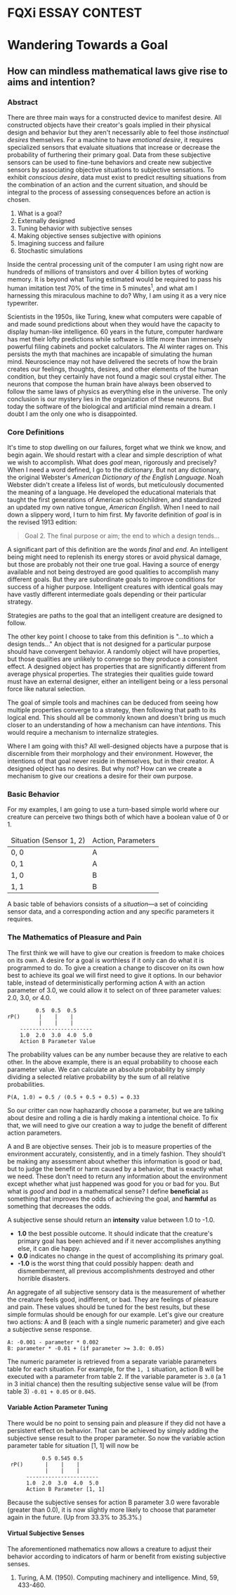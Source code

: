 # FQXi ESSAY CONTEST

# Wandering Towards a Goal

## How can mindless mathematical laws give rise to aims and intention?

### Abstract

There are three main ways for a constructed device to manifest desire. All constructed objects have their creator's goals implied in their physical design and behavior but they aren't necessarily able to feel those *instinctual desires* themselves. For a machine to have *emotional desire*, it requires specialized sensors that evaluate situations that increase or decrease the probability of furthering their primary goal. Data from these subjective sensors can be used to fine-tune behaviors and create new subjective sensors by associating objective situations to subjective sensations. To exhibit *conscious desire*, data must exist to predict resulting situations from the combination of an action and the current situation, and should be integral to the process of assessing consequences before an action is chosen.

1. What is a goal?
2. Externally designed
3. Tuning behavior with subjective senses
4. Making objective senses subjective with opinions
5. Imagining success and failure
6. Stochastic simulations

Inside the central processing unit of the computer I am using right now are hundreds of millions of transistors and over 4 billion bytes of working memory. It is beyond what Turing estimated would be required to pass his human imitation test 70% of the time in 5 minutes<sup>1</sup>, and what am I harnessing this miraculous machine to do? Why, I am using it as a very nice typewriter.

Scientists in the 1950s, like Turing, knew what computers were capable of and made sound predictions about when they would have the capacity to display human-like intelligence. 60 years in the future, computer hardware has met their lofty predictions while software is little more than immensely powerful filing cabinets and pocket calculators. The AI winter rages on. This persists the myth that machines are incapable of simulating the human mind. Neuroscience may not have delivered the secrets of how the brain creates our feelings, thoughts, desires, and other elements of the human condition, but they certainly have not found a magic soul crystal either. The neurons that compose the human brain have always been observed to follow the same laws of physics as everything else in the universe. The only conclusion is our mystery lies in the organization of these neurons. But today the software of the biological and artificial mind remain a dream. I doubt I am the only one who is disappointed.

### Core Definitions

It's time to stop dwelling on our failures, forget what we think we know, and begin again. We should restart with a clear and simple description of what we wish to accomplish. What does *goal* mean, rigorously and precisely? When I need a word defined, I go to the dictionary. But not any dictionary, the original Webster's *American Dictionary of the English Language*. Noah Webster didn't create a lifeless list of words, but meticulously documented the meaning of a language. He developed the educational materials that taught the first generations of American schoolchildren, and standardized an updated my own native tongue, *American English*. When I need to nail down a slippery word, I turn to him first. My favorite definition of *goal* is in the revised 1913 edition:

> Goal 2. The final purpose or aim; the end to which a design tends...

A significant part of this definition are the words *final* and *end*. An intelligent being might need to replenish its energy stores or avoid physical damage, but those are probably not their one true goal. Having a source of energy available and not being destroyed are good qualities to accomplish many different goals. But they are subordinate goals to improve conditions for success of a higher purpose. Intelligent creatures with identical goals may have vastly different intermediate goals depending or their particular strategy.

Strategies are paths to the goal that an intelligent creature are designed to follow.

The other key point I choose to take from this definition is "...to which a design tends..." An object that is not designed for a particular purpose should have convergent behavior. A randomly object will have properties, but those qualities are unlikely to converge so they produce a consistent effect. A designed object has properties that are significantly different from average physical properties. The strategies their qualities guide toward must have an external designer, either an intelligent being or a less personal force like natural selection.

The goal of simple tools and machines can be deduced from seeing how multiple properties converge to a strategy, then following that path to its logical end. This should all be commonly known and doesn't bring us much closer to an understanding of how a mechanism can have *intentions*. This would require a mechanism to internalize strategies.

Where I am going with this? All well-designed objects have a purpose that is discernible from their morphology and their environment. However, the intentions of that goal never reside in themselves, but in their creator. A designed object has no desires. But why not? How can we create a mechanism to give our creations a desire for their own purpose.

### Basic Behavior

For my examples, I am going to use a turn-based simple world where our creature can perceive two things both of which have a boolean value of 0 or 1.

<!--The simplest behavior mechanism starts with sensory data. For our examples, let's say that they intelligent artifact we are constructing has two types of sensors: A and B. Each of these has boolean output&mdash;They read either true or false. Our also has two actions it can execute: X and Y. Both of these actions also has a numeric parameter that indicates a specific of that action: speed, direction, duration, etc. That's all we need to design some simple behaviors. -->

<table>
<thead><tr><td>Situation (Sensor 1, 2)<td>Action, Parameters
<tbody>
<tr><td>0, 0<td>A
<tr><td>0, 1<td>A
<tr><td>1, 0<td>B
<tr><td>1, 1<td>B
</table>

A basic table of behaviors consists of a *situation*&mdash;a set of coinciding sensor data, and a corresponding action and any specific parameters it requires.

### The Mathematics of Pleasure and Pain

The first think we will have to give our creation is freedom to make choices on its own. A desire for a goal is worthless if it only can do what it is programmed to do. To give a creation a change to discover on its own how best to achieve its goal we will first need to give it options. In our behavior table, instead of deterministically performing action A with an action parameter of 3.0, we could allow it to select on of three parameter values: 2.0, 3.0, or 4.0.

             0.5  0.5  0.5
    rP()      |    |    |
              |    |    |
        -----------------------
        1.0  2.0  3.0  4.0  5.0
        Action B Parameter Value

The probability values can be any number because they are relative to each other. In the above example, there is an equal probability to choose each parameter value. We can calculate an absolute probability by simply dividing a selected relative probability by the sum of all relative probabilities.

    P(A, 1.0) = 0.5 / (0.5 + 0.5 + 0.5) = 0.33

So our critter can now haphazardly choose a parameter, but we are talking about desire and rolling a die is hardly making a intentional choice. To fix that, we will need to give our creation a way to judge the benefit of different action parameters.

A and B are objective senses. Their job is to measure properties of the environment accurately, consistently, and in a timely fashion. They should't be making any assessment about whether this information is good or bad, but to judge the benefit or harm caused by a behavior, that is exactly what we need. These don't need to return any information about the environment except whether what just happened was good for you or bad for you. But what is *good* and *bad* in a mathematical sense? I define **beneficial** as something that improves the odds of achieving the goal, and **harmful** as something that decreases the odds.

A subjective sense should return an **intensity** value between 1.0 to -1.0.

* **1.0** the best possible outcome. It should indicate that the creature's primary goal has been achieved and if it never accomplishes anything else, it can die happy.
* **0.0** indicates no change in the quest of accomplishing its primary goal.
* **-1.0** is the worst thing that could possibly happen: death and dismemberment, all previous accomplishments destroyed and other horrible disasters.

An aggregate of all subjective sensory data is the measurement of whether the creature feels good, indifferent, or bad. They are feelings of pleasure and pain. These values should be tuned for the best results, but these simple formulas should be enough for our example. Let's give our creature two actions: A and B (each with a single numeric parameter) and give each a subjective sense response.

    A: -0.001 - parameter * 0.002
    B: parameter * -0.01 + (if parameter >= 3.0: 0.05)

The numeric parameter is retrieved from a separate variable parameters table for each situation. For example, for the `1, 1` situation, action B will be executed with a parameter from table 2. If the variable parameter is `3.0` (a 1 in 3 initial chance) then the resulting subjective sense value will be (from table 3) `-0.01 + 0.05` or `0.045`.

#### Variable Action Parameter Tuning

There would be no point to sensing pain and pleasure if they did not have a persistent effect on behavior. That can be achieved by simply adding the subjective sense result to the proper parameter. So now the variable action parameter table for situation [1, 1] will now be

               0.5 0.545 0.5
     rP()       |    |    |
                |    |    |
          -----------------------
          1.0  2.0  3.0  4.0  5.0
          Action B Parameter [1, 1]

Because the subjective senses for action B parameter 3.0 were favorable (greater than 0.0), it is now slightly more likely to choose that parameter again in the future. (Up from 33.3% to 35.3%.)

#### Virtual Subjective Senses

The aforementioned mathematics now allows a creature to adjust their behavior according to indicators of harm or benefit from existing subjective senses. 

1. Turing, A.M. (1950). Computing machinery and intelligence. Mind, 59, 433-460.
